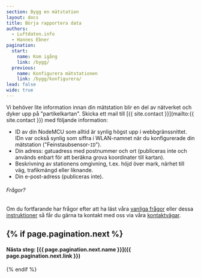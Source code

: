 ```yaml
---
section: Bygg en mätstation
layout: docs
title: Börja rapportera data
authors:
  - Luftdaten.info
  - Hannes Ebner
pagination:
  start:
    name: Kom igång
    link: /bygg/
  previous:
    name: Konfigurera mätstationen
    link: /bygg/konfigurera/
lead: false
wide: true
---
```


Vi behöver lite information innan din mätstation blir en del av nätverket och dyker upp på "partikelkartan". Skicka ett mail till [{{ site.contact }}](mailto:{{ site.contact }}) med följande information:

  - ID av din NodeMCU som alltid är synlig högst upp i webbgränssnittet. IDn var också synlig som siffra i WLAN-namnet när du konfigurerade din mätstation ("Feinstaubsensor-`ID`"). 
  - Din adress: gatuadress med postnummer och ort (publiceras inte och används enbart för att beräkna grova koordinater till kartan).
  - Beskrivning av stationens omgivning, t.ex. höjd över mark, närhet till väg, trafikmängd eller liknande.
  - Din e-post-adress (publiceras inte).

<div class="note">
  <h6>Frågor?</h6>
  <p>Om du fortfarande har frågor efter att ha läst våra <a href="/faq">vanliga frågor</a> eller dessa <a href="/bygg">instruktioner</a> så får du gärna ta kontakt med oss via våra <a href="/om#contact">kontaktvägar</a>.</p>
</div>

{% if page.pagination.next %}
---
#### Nästa steg: [{{ page.pagination.next.name }}]({{ page.pagination.next.link }})
{% endif %}
